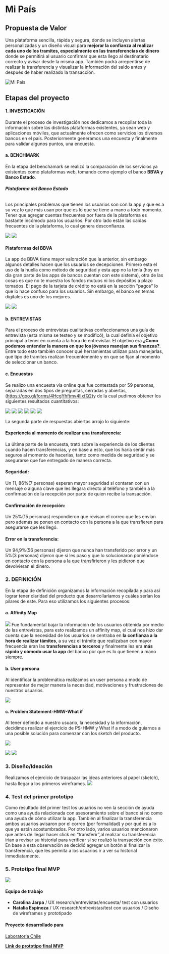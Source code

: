 # Mi País 
## Propuesta de Valor
Una plataforma sencilla, rápida y segura, donde se incluyen alertas personalizadas y un diseño visual para **mejorar la confianza al realizar cada uno de los tramites, especialmente en las transferencias de dinero** donde se permitirá al usuario confirmar que esta llego al destinatario correcto y avisar desde la misma app. También podrá arrepentirse de realizar la transferencia y visualizar la información del saldo antes y después de haber realizado la transacción.

![Mi País](https://i.imgur.com/Erm9BXg.png)


## Etapas del proyecto

#### 1. INVESTIGACIÓN
Durante el proceso de investigación nos dedicamos a recopilar toda la información sobre las distintas plataformas existentes, ya sean web y aplicaciones móviles, que actualmente ofrecen como servicios los diversos bancos en el país. Posteriormente generamos una encuesta y finalmente para validar algunos puntos, una encuesta.


#### **a. BENCHMARK**
En la etapa del benchamark se realizó la comparación de los servicios ya existentes como plataformas web, tomando como ejemplo el banco **BBVA y Banco Estado**.

###### **Plataforma del Banco Estado**
Los principales problemas que tienen los usuarios son con la app y que es a su vez lo que más usan por que es lo que se tiene a mano a todo momento.
Tener que agregar cuentas frecuentes por fuera de la plataforma es bastante incómodo para los usuarios.
Por otro lado están las caidas frecuentes de la plataforma, lo cual genera desconfianza.

![](https://i.imgur.com/gul73sp.jpg)
![](https://i.imgur.com/YSlBbkb.jpg)


#### **Plataformas del BBVA**
La app de BBVA tiene mayor valoración que la anterior, sin embargo algunos detalles hacen que los usuarios se decepcionen.
Primero esta el uso de la huella como método de seguridad y esta app no la tenía (hoy en día gran parte de las apps de bancos cuentan con este sistema), otra de las cosas es que no te muestra los fondos mutuos ni los depósitos a plazo tomados. El pago de la tarjeta de crédito no está en la sección "pagos" lo que lo hace confuso para los usuarios.
Sin embargo, el banco en temas digitales es uno de los mejores.

![](https://i.imgur.com/aTmltrZ.png)
![](https://i.imgur.com/Sk7zl0i.png)

#### **b. ENTREVISTAS**

Para el proceso de entrevistas cualitativas confeccionamos una guía de entrevista (esta misma se testeo y se modificó), la cual definía el objetivo principal a tener en cuenta a la hora de entrevistar.
El objetivo era **¿Como podemos entender la manera en que los jóvenes manejan sus finanzas?**. Entre todo esto también conocer qué herramientas utilizan para manejarlas, qué tipo de tramites realizan frecuentemente y en que se fijan al momento de seleccionar un banco.


#### **c. Encuestas**

Se realizo una encuesta vía online que fue contestada por 59 personas, separadas en dos tipos de preguntas, cerradas y abiertas, (https://goo.gl/forms/4HcgYhftmv4lIxfQ2)y de la cual pudimos obtener los siguientes resultados cuantitativos:

![](https://i.imgur.com/It39ibu.png)
![](https://i.imgur.com/ajslels.png)
![](https://i.imgur.com/Kuu5wis.png)
![](https://i.imgur.com/L4zNPa3.png)
![](https://i.imgur.com/VDOyNYR.png)
![](https://i.imgur.com/AJV9ti9.png)

La segunda parte de respuestas abiertas arrojo lo siguiente:

#### **Experiencia al momento de realizar una transferencia:**

La última parte de la encuesta, trató sobre la experiencia de los clientes cuando hacen transferencias, y en base a esto, que los haría sentir más seguros al momento de hacerlas, tanto como medida de seguridad y se asegurarse que fue entregado de manera correcta.

#### **Seguridad:** 

Un 11, 86%(7 personas) esperan mayor seguridad si contaran con un mensaje o alguna clave que les llegara directo al teléfono y también a la confirmación de la recepción por parte de quien recibe la transacción.

#### **Confirmación de recepción:** 

Un 25%(15 personas) respondieron que revisan el correo que les envían pero además se ponen en contacto con la persona a la que transfieren para asegurarse que les llegó.

#### **Error en la transferencia:** 

Un 94,9%(56 personas) dijeron que nunca han transferido por error y un 5%(3 personas) dijeron que si les paso y que lo solucionaron poniéndose en contacto con la persona a la que transfirieron y les pidieron que devolvieran el dinero.

### 2. DEFINICIÓN

En la etapa de definición organizamos la información recopilada y para así lograr tener claridad del producto que desarrollaríamos y cuáles serían los pilares de este. Para eso utilizamos los siguientes procesos:

#### **a.	Affinity Map**
![](https://i.imgur.com/hTilQ9f.jpg)
Fue fundamental bajar la información de los usuarios obtenida por medio de las entrevistas, para esto realizamos un affinity map, el cual nos hizo dar cuenta que la necesidad de los usuarios se centraba en **la confianza a la hora de realizar támites**, a su vez el trámite que realizaban con mayor frecuencia eran las **transferencias a terceros** y finalmente les era **más rápido y cómodo usar la app** del banco por que es lo que tienen a mano siempre.

#### **b.	User persona**
Al identificar la problemática realizamos un user persona a modo de representar de mejor manera la necesidad, motivaciones y frustraciones de nuestros usuarios.

![](https://i.imgur.com/KuTaDna.png)

#### **c.	Problem Statement-HMW-What if**
Al tener definido a nuestro usuario, la necesidad y la información, decidimos realizar el ejercicio de PS-HMW y What if a modo de guíarnos a una posible solución para comenzar con los sketch del producto.

![](https://i.imgur.com/K9DuEzl.png)

![](https://i.imgur.com/jJ9RDur.png)
![](https://i.imgur.com/pOhHpNM.png)

### 3. Diseño/Ideación
Realizamos el ejercicio de traspazar las ideas anteriores al papel (sketch), hasta llegar a los primeros wireframes.
![](https://i.imgur.com/tGZHaWE.jpg)

    
### 4. Test del primer prototipo
Como resultado del primer test los usuarios no ven la sección de ayuda como una ayuda relacionada con asesoramiento sobre el banco si no como una ayuda de cómo utilizar la app.
También al finalizar la transferencia ambos usuarios avisaron por el correo (por formalidad) y por qué es a lo que ya están acostumbrados.
Por otro lado, varios usuarios mencionaron que antes de llegar hacer click en “transferir”,al realizar su transferencia irían a revisar su historial para verificar si se realizó la transacción con éxito. En base a esta observación se decidió agregar un botón al finalizar la transferencia, que les permita a los usuarios ir a ver su historial inmediatamente.


### 5. Prototipo final MVP

![](https://i.imgur.com/mGOJD7N.jpg)

#### Equipo de trabajo
* **Carolina Jarpa** / UX research/entrevistas/encuesta/ test con usuarios
* **Natalia Espinoza** / UX research/entrevistas/test con usuarios / Diseño de wireframes y prototipado

#### Proyecto desarrollado para
[Laboratoria Chile](http://www.laboratoria.la)

**[Link de prototipo final MVP](https://www.figma.com/proto/f7FVLmdAHb2LDEEcFoKblGcA/Banca-digital-Mi-Pais?scaling=contain&node-id=12%3A5)**
